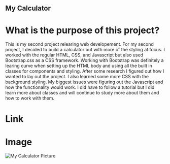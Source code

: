 ## My Calculator

# What is the purpose of this project?
This is my second project relearing web developement. For my second project, I decided to build a calculator but with more of the styling at focus. I worked with the regular HTML, CSS, and Javascript but also used Bootstrap.css as a CSS framework. Working with Bootstrap was definitely a learing curve when setting up the HTML body and using all the built in classes for components and styling. After some research I figured out how I wanted to lay out the project. I also learned some more CSS with the background styling. My biggest issues were figuring out the Javascript and how the functionality would work. I did have to follow a tutorial but I did learn more about classes and will continue to study more about them and how to work with them.

# Link


# Image

![My Calculator Picture](/images/Screenshot%202023-02-18%20at%2010.52.17%20PM.png)